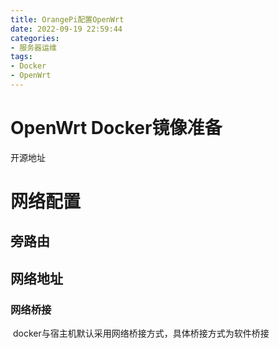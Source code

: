 ```yaml
---
title: OrangePi配置OpenWrt
date: 2022-09-19 22:59:44
categories:
- 服务器运维
tags:
- Docker
- OpenWrt
---
```

# OpenWrt Docker镜像准备

开源地址

# 网络配置

## 旁路由

## 网络地址

### 网络桥接

​	docker与宿主机默认采用网络桥接方式，具体桥接方式为软件桥接       